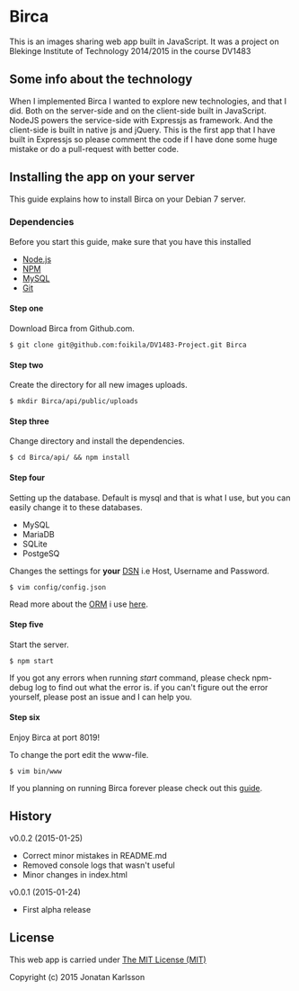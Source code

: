 
# Birca 

This is an images sharing web app built in JavaScript. It was a project on 
Blekinge Institute of Technology 2014/2015 in the course DV1483


## Some info about the technology 

When I implemented Birca I wanted to explore new technologies, and that I did.
Both on the server-side and on the client-side built in JavaScript. NodeJS powers 
the service-side with Expressjs as framework. And the client-side is built in
native js and  jQuery. This is the first app that I have built in Expressjs so 
please comment the code if I have done some huge mistake or do a pull-request 
with better code. 

## Installing the app on your server

This guide explains how to install Birca on your Debian 7 server.

### Dependencies

Before you start this guide, make sure that you have this installed
* [Node.js](http://nodejs.org/)
* [NPM](http://nodejs.org/)
* [MySQL](http://www.mysql.com/)
* [Git](http://git-scm.com/)

#### Step one

Download Birca from Github.com.

```
$ git clone git@github.com:foikila/DV1483-Project.git Birca
```

#### Step two

Create the directory for all new images uploads.

```
$ mkdir Birca/api/public/uploads
```

#### Step three

Change directory and install the dependencies. 

```
$ cd Birca/api/ && npm install
```

#### Step four

Setting up the database. Default is mysql and that is what I use, but you can easily 
change it to these databases.
* MySQL
* MariaDB
* SQLite
* PostgeSQ

Changes the settings for **your** [DSN](http://en.wikipedia.org/wiki/Data_source_name)
i.e Host, Username and Password.

```
$ vim config/config.json
```

Read more about the [ORM](http://en.wikipedia.org/wiki/Object-relational_mapping) i use [here](sequelizejs.com).
 
#### Step five

Start the server. 

```
$ npm start
```

If you got any errors when running *start* command, please check npm-debug log to find out what the error is. 
if you can't figure out the error yourself, please post an issue and I can help you.

#### Step six
Enjoy Birca at port 8019! 

To change the port edit the www-file.
```
$ vim bin/www
```

If you planning on running Birca forever please check out this
[guide](https://www.digitalocean.com/community/tutorials/how-to-host-multiple-node-js-applications-on-a-single-vps-with-nginx-forever-and-crontab).


## History

v0.0.2 (2015-01-25)
* Correct minor mistakes in README.md
* Removed console logs that wasn't useful 
* Minor changes in index.html

v0.0.1 (2015-01-24)
* First alpha release

## License 

This web app is carried under [The MIT License (MIT)](LICENSE)

Copyright (c) 2015 Jonatan Karlsson
